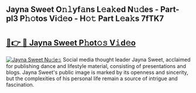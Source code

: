 ## Jayna Sweet O𝚗𝚕yf𝚊ns L𝚎a𝚔ed N𝚞𝚍es - Part-pl3 P𝚑𝚘tos Vi𝚍𝚎o - H𝚘𝚝 Part L𝚎a𝚔s 7fTK7

# <h2><a href="http://kfaitrb.oniu.top/?m=Jayna+Sweet">🔗👉 🔴 Jayna Sweet P𝚑ot𝚘𝚜 V𝚒d𝚎o</a></h2>

[![Jayna Sweet Nu𝚍e𝚜](https://i.imgur.com/0qMVB7G.gif)](http://kfaitrb.oniu.top/?m=Jayna+Sweet)
Social media thought leader Jayna Sweet, acclaimed for publishing dance and lifestyle material, consisting of presentations and blogs. Jayna Sweet's public image is marked by its openness and sincerity, but the complexities of his personal life remain a source of intrigue and fascination.  
